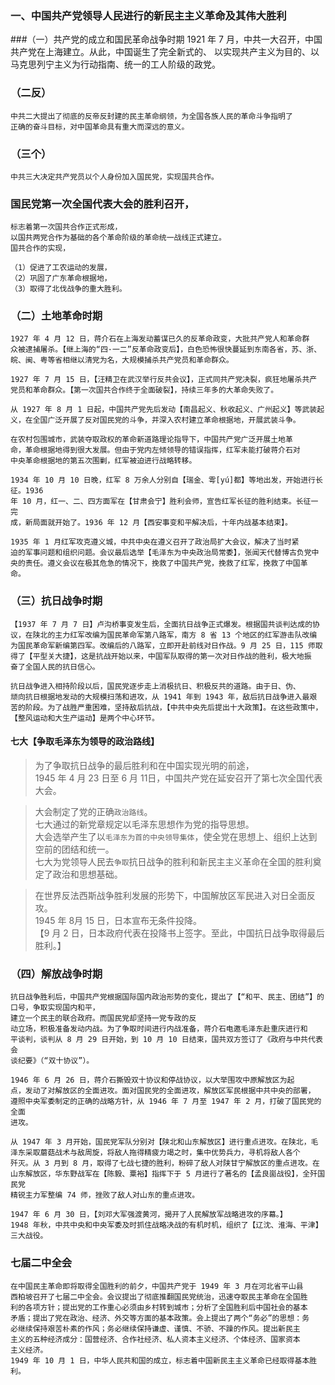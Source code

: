 ### 一、中国共产党领导人民进行的新民主主义革命及其伟大胜利
###（一）共产党的成立和国民革命战争时期
    1921 年 7 月，中共一大召开，中国共产党在上海建立。从此，中国诞生了完全新式的、
    以实现共产主义为目的、以马克思列宁主义为行动指南、统一的工人阶级的政党。

### （二反）
    中共二大提出了彻底的反帝反封建的民主革命纲领，为全国各族人民的革命斗争指明了
    正确的奋斗目标，对中国革命具有重大而深远的意义。

### （三个）
    中共三大决定共产党员以个人身份加入国民党，实现国共合作。

### 国民党第一次全国代表大会的胜利召开，
    标志着第一次国共合作正式形成，
    以国共两党合作为基础的各个革命阶级的革命统一战线正式建立。
    国共合作的实现，
    
    （1）促进了工农运动的发展，
    （2）巩固了广东革命根据地，
    （3）取得了北伐战争的重大胜利。

### （二）土地革命时期
    1927 年 4 月 12 日，蒋介石在上海发动蓄谋已久的反革命政变，大批共产党人和革命群
    众被逮捕屠杀。【继上海的“四·一二”反革命政变后】，白色恐怖很快蔓延到东南各省，苏、浙、
    皖、闽、粤等省相继以清党为名，大规模捕杀共产党员和革命群众。
    
    1927 年 7 月 15 日，【汪精卫在武汉举行反共会议】，正式同共产党决裂，疯狂地屠杀共产
    党员和革命群众。【第一次国共合作终于全面破裂】，持续三年多的大革命失败了。

    从 1927 年 8 月 1 日起，中国共产党先后发动【南昌起义、秋收起义、广州起义】等武装起
    义，在全国广泛开展了反对国民党的斗争，并深入农村建立革命根据地，开展武装斗争。

    在农村包围城市，武装夺取政权的革命新道路理论指导下，中国共产党广泛开展土地革
    命，革命根据地得到很大发展。但由于党内左倾领导的错误指挥，红军未能打破蒋介石对
    中央革命根据地的第五次围剿，红军被迫进行战略转移。

    1934 年 10 月 10 日晚，红军 8 万余人分别自【瑞金、雩[yú]都】等地出发，开始进行长征。1936
    年 10 月，红一、二、四方面军在【甘肃会宁】胜利会师，宣告红军长征的胜利结束。长征一完
    成，新局面就开始了。1936 年 12 月【西安事变和平解决后，十年内战基本结束】。

    1935 年 1 月红军攻克遵义城，中共中央在遵义召开了政治局扩大会议，解决了当时紧
    迫的军事问题和组织问题。会议最后选举【毛泽东为中央政治局常委】，张闻天代替博古负党中
    央的责任。遵义会议在极其危急的情况下，挽救了中国共产党，挽救了红军，挽救了中国革
    命。

### （三）抗日战争时期
    【1937 年 7 月 7 日】卢沟桥事变发生后，全面抗日战争正式爆发。根据国共谈判达成的协
    议，在陕北的主力红军改编为国民革命军第八路军，南方 8 省 13 个地区的红军游击队改编
    为国民革命军新编第四军。改编后的八路军，立即开赴前线对日作战。9 月 25 日，115 师取
    得了【平型关大捷】，这是抗战开始以来，中国军队取得的第一次对日作战的胜利，极大地振
    奋了全国人民的抗日信心。

    抗日战争进入相持阶段以后，国民党逐步走上消极抗日、积极反共的道路。由于日、伪、
    顽向抗日根据地发动的大规模扫荡和进攻，从 1941 年到 1943 年，敌后抗日战争进入最艰
    苦的阶段。为了战胜严重困难，坚持敌后抗战，【中共中央先后提出十大政策】。在这些政策中，
    【整风运动和大生产运动】是两个中心环节。

#### 七大【争取毛泽东为领导的政治路线】
>   为了争取抗日战争的最后胜利和在中国实现光明的前途，      
1945 年 4 月 23 日至 6 月 11日，中国共产党在延安召开了第七次全国代表大会。      
          
>   大会制定了党的正确``政治路线``。      
    七大通过的新党章规定以毛泽东思想作为党的指导思想。      
    大会选举产生了以``毛泽东为首的中央领导集体``，使全党在思想上、组织上达到空前的团结和统一。      
    七大为党领导人民去``争取``抗日战争的胜利和新民主主义革命在全国的胜利奠定了政治和思想基础。      
      
>   在世界反法西斯战争胜利发展的形势下，中国解放区军民进入对日全面反攻。      
    1945 年 8月 15 日，日本宣布无条件投降。      
    【9 月 2 日，日本政府代表在投降书上签字。至此，中国抗日战争取得最后胜利。】      

### （四）解放战争时期
    抗日战争胜利后，中国共产党根据国际国内政治形势的变化，提出了【“和平、民主、团结”】的口号，争取实现国内和平，
    建立一个民主的联合政府。而国民党却坚持一党专政的反
    动立场，积极准备发动内战。为了争取时间进行内战准备，蒋介石电邀毛泽东赴重庆进行和
    平谈判，谈判从 8 月 29 日开始，到 10 月 10 日结束，国共双方签订了《政府与中共代表会
    谈纪要》（“双十协议”）。

    1946 年 6 月 26 日，蒋介石撕毁双十协议和停战协议，以大举围攻中原解放区为起
    点，发动了对解放区的全面进攻。面对国民党的全面进攻，解放区军民根据中共中央的部署，
    遵照中央军委制定的正确的战略方针，从 1946 年 7 月至 1947 年 2 月，打破了国民党的全面
    进攻。

    从 1947 年 3 月开始，国民党军队分别对【陕北和山东解放区】进行重点进攻。在陕北，毛
    泽东采取蘑菇战术与敌周旋，将敌人拖得精疲力竭之时，集中优势兵力，寻机将敌人各个
    歼灭。从 3 月到 8 月，取得了七战七捷的胜利，粉碎了敌人对陕甘宁解放区的重点进攻。在
    山东解放区，华东野战军在【陈毅、粟裕】指挥下于 5 月进行了著名的【孟良崮战役】，全歼国民党
    精锐主力军整编 74 师，挫败了敌人对山东的重点进攻。

    1947 年 6 月 30 日，【刘邓大军强渡黄河，揭开了人民解放军战略进攻的序幕。】
    1948 年秋，中共中央和中央军委及时抓住战略决战的有机时机，组织了【辽沈、淮海、平津】三大战役。

### 七届二中全会
    在中国民主革命即将取得全国胜利的前夕，中国共产党于 1949 年 3 月在河北省平山县
    西柏坡召开了七届二中全会。会议提出了彻底推翻国民党统治，迅速夺取民主革命在全国胜
    利的各项方针；提出党的工作重心必须由乡村转到城市；分析了全国胜利后中国社会的基本
    矛盾；提出了党在政治、经济、外交等方面的基本政策。会上提出了两个“务必”的思想：务
    必继续保持艰苦朴素的作风；务必继续保持谦虚、谨慎、不骄、不躁的作风。提出新民主
    主义的五种经济成分：国营经济、合作社经济、私人资本主义经济、个体经济、国家资本
    主义经济。
    1949 年 10 月 1 日，中华人民共和国的成立，标志着中国新民主主义革命已经取得基本胜利。